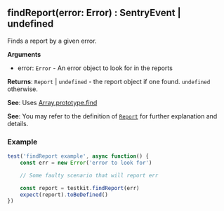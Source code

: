 ## findReport(error: Error) : SentryEvent | undefined

Finds a report by a given error.

**Arguments**<br>
* error: `Error` - An error object to look for in the reports

**Returns**: <code>Report</code> \| <code>undefined</code> - the report object if one found. `undefined` otherwise.

**See**: Uses [Array.prototype.find](https://developer.mozilla.org/en-US/docs/Web/JavaScript/Reference/Global_Objects/Array/find)

**See**: You may refer to the definition of [<code>Report</code>](/api/report.md) for further explanation and details.

### Example
```javascript
test('findReport example', async function() {
    const err = new Error('error to look for')

    // Some faulty scenario that will report err

    const report = testkit.findReport(err)
    expect(report).toBeDefined()
})
```
